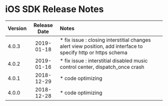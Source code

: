 # iOS SDK Release Notes

| Version | Release Date | Notes                                    |
| ------- | :----------: | :--------------------------------------- |
| 4.0.3   |  2019-01-18   | * fix issue : closing interstitial changes alert view position, add interface to specify http or https schema |
| 4.0.2   |  2019-01-16   | * fix issue : interstitial disabled music control center, dispatch_once crash|
| 4.0.1   |  2018-12-29   | * code optimizing |
| 4.0.0   |  2018-12-28   | * code optimizing |
